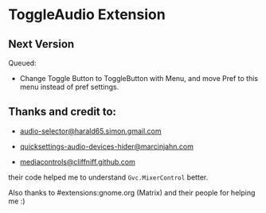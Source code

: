 # ToggleAudio Extension


## Next Version

Queued:
   * Change Toggle Button to ToggleButton with Menu, and move Pref to this menu instead of pref settings.

## Thanks and credit to:


* [audio-selector@harald65.simon.gmail.com](https://github.com/hs65/Gnome-Shell-Extension-Audio-Selector)
* [quicksettings-audio-devices-hider@marcinjahn.com](https://github.com/marcinjahn/gnome-quicksettings-audio-devices-hider-extension)

* [mediacontrols@cliffniff.github.com](https://github.com/cliffniff/media-controls)

their code helped me to understand `Gvc.MixerControl` better.

Also thanks to #extensions:gnome.org (Matrix) and their people for helping me :)

